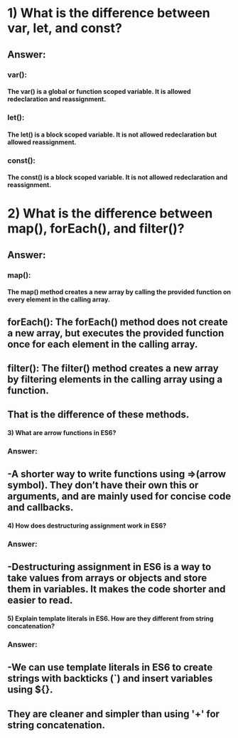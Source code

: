 
# 1) What is the difference between var, let, and const?
## Answer: 
### var(): 
#### The var() is a global or function scoped variable. It is allowed redeclaration and reassignment.

### let(): 
#### The let() is a block scoped variable. It is not allowed redeclaration but allowed reassignment.

### const(): 
#### The const() is a block scoped variable. It is not allowed redeclaration and reassignment.


# 2) What is the difference between map(), forEach(), and filter()? 
## Answer: 
### map(): 
#### The map() method creates a new array by calling the provided function on every element in the calling array. 

## forEach(): The forEach() method does not create a new array, but executes the provided function once for each element in the calling array.

## filter(): The filter() method creates a new array by filtering elements in the calling array using a function.

## That is the difference of these methods.


#### 3) What are arrow functions in ES6?
### Answer: 
## -A shorter way to write functions using =>(arrow symbol). They don’t have their own this or arguments, and are mainly used for concise code and callbacks.


#### 4) How does destructuring assignment work in ES6?
### Answer:
## -Destructuring assignment in ES6 is a way to take values from arrays or objects and store them in variables. It makes the code shorter and easier to read.

#### 5) Explain template literals in ES6. How are they different from string concatenation?
### Answer:
## -We can use template literals in ES6 to create strings with backticks (`) and insert variables using ${}.
## They are cleaner and simpler than using '+' for string concatenation.

